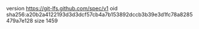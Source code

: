 version https://git-lfs.github.com/spec/v1
oid sha256:a20b2a4122193d3d3dcf57cb4a7b153892dccb3b39e3d1fc78a8285479a7e128
size 1459
